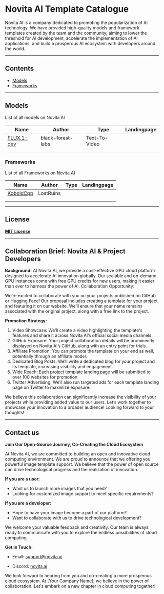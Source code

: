 # Novita AI Template Catalogue

Novita AI is a company dedicated to promoting the popularization of AI technology. We have provided high-quality models and framework templates created by the team and the community, aiming to lower the threshold for AI development, accelerate the implementation of AI applications, and build a prosperous AI ecosystem with developers around the world.

---


## Contents

- [Models](#Models)
- [Frameworks](#frameworks)


---

## Models

List of all models on Novita AI

| Name                                                              | Author            | Type          | Landingpage |
| ----------------------------------------------------------------- | ----------------- | ------------- | ----------- |
| [FLUX.1-dev](https://huggingface.co/black-forest-labs/FLUX.1-dev) | black-forest-labs | Text-To-Video |             |
|                                                                   |                   |               |             |
|                                                                   |                   |               |             |



### Frameworks

List of all Frameworks on Novita AI

| Name                                                | Author    | Type | Landingpage |
| --------------------------------------------------- | --------- | ---- | ----------- |
| [KoboldCpp](https://github.com/LostRuins/koboldcpp) | LostRuins |      |             |
|                                                     |           |      |             |
|                                                     |           |      |             |




---

## License

[**MIT License**](https://opensource.org/license/MIT)


---

## Collaboration Brief: Novita AI & Project Developers
**Background:**
At Novita AI, we provide a cost-effective GPU cloud platform designed to accelerate AI innovation globally. Our scalable and on-demand GPU instances come with free GPU credits for new users, making it easier than ever to harness the power of AI.
Collaboration Opportunity:


We’re excited to collaborate with you on your projects published on GitHub or Hugging Face! Our proposal includes creating a template for your project and featuring it on our website. We’ll ensure that your name remains associated with the original project, along with a free link to the project.

**Promotion Strategy:**
1. Video Showcase: We’ll create a video highlighting the template's features and share it across Novita AI’s official social media channels.
2. GitHub Exposure: Your project collaboration details will be prominently displayed on Novita AI’s GitHub, along with an entry point for trials.
3. Affiliate Promotion: You can promote the template on your end as well, potentially through an affiliate model.
4. Dedicated Blog Posts: We’ll write a dedicated blog for your project and its template, increasing visibility and engagement.
5. Wide Reach: Each project template landing page will be submitted to over 100 websites for promotion.
6. Twitter Advertising: We’ll also run targeted ads for each template landing page on Twitter to maximize exposure.

We believe this collaboration can significantly increase the visibility of your projects while providing added value to our users. Let’s work together to showcase your innovation to a broader audience!
Looking forward to your thoughts!

---
## Contact us

**Join Our Open-Source Journey, Co-Creating the Cloud Ecosystem**

At Novita AI, we are committed to building an open and innovative cloud computing environment. We are proud to announce that we offering you powerful image template support. We believe that the power of open source can drive technological progress and the realization of innovation.

**If you are a user:**

- Want us to launch more images that you need?
- Looking for customized image support to meet specific requirements?

**If you are a developer:**

- Hope to have your image become a part of our platform?
- Want to collaborate with us to drive technological development?

We welcome your valuable feedback and creativity. Our team is always ready to communicate with you to explore the endless possibilities of cloud computing.

**Get in Touch:**

- Email: [support@novita.ai](mailto:support@novita.ai)

- Discord: [novita.ai](https://discord.com/invite/a3vd9r3uET)

  

We look forward to hearing from you and co-creating a more prosperous cloud ecosystem. At [Your Company Name], we believe in the power of collaboration. Let's embark on a new chapter in cloud computing together!




